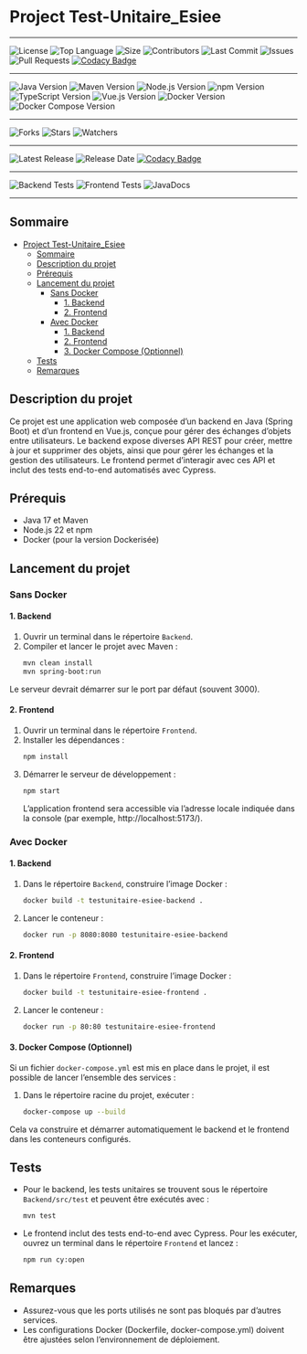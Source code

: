 # Project Test-Unitaire_Esiee

---

![License](https://img.shields.io/github/license/Redstoneur/Test-Unitaire_Esiee)
![Top Language](https://img.shields.io/github/languages/top/Redstoneur/Test-Unitaire_Esiee)
![Size](https://img.shields.io/github/repo-size/Redstoneur/Test-Unitaire_Esiee)
![Contributors](https://img.shields.io/github/contributors/Redstoneur/Test-Unitaire_Esiee)
![Last Commit](https://img.shields.io/github/last-commit/Redstoneur/Test-Unitaire_Esiee)
![Issues](https://img.shields.io/github/issues/Redstoneur/Test-Unitaire_Esiee)
![Pull Requests](https://img.shields.io/github/issues-pr/Redstoneur/Test-Unitaire_Esiee)
[![Codacy Badge](https://app.codacy.com/project/badge/Grade/74796f194bb24bdcb67e05ee91a74b5d)](https://app.codacy.com/gh/Redstoneur/Test-Unitaire_Esiee/dashboard?utm_source=gh&utm_medium=referral&utm_content=&utm_campaign=Badge_grade)

---

![Java Version](https://img.shields.io/badge/java-17-blue)
![Maven Version](https://img.shields.io/badge/maven-3.8.3-blue)
![Node.js Version](https://img.shields.io/badge/node.js-22-blue)
![npm Version](https://img.shields.io/badge/npm-8.1.0-blue)
![TypeScript Version](https://img.shields.io/badge/typescript-4.4.4-blue)
![Vue.js Version](https://img.shields.io/badge/vue.js-3.2.20-blue)
![Docker Version](https://img.shields.io/badge/docker-20.10.8-blue)
![Docker Compose Version](https://img.shields.io/badge/docker-compose-1.29.2-blue)

---

![Forks](https://img.shields.io/github/forks/Redstoneur/Test-Unitaire_Esiee)
![Stars](https://img.shields.io/github/stars/Redstoneur/Test-Unitaire_Esiee)
![Watchers](https://img.shields.io/github/watchers/Redstoneur/Test-Unitaire_Esiee)

---

![Latest Release](https://img.shields.io/github/v/release/Redstoneur/Test-Unitaire_Esiee)
![Release Date](https://img.shields.io/github/release-date/Redstoneur/Test-Unitaire_Esiee)
[![Codacy Badge](https://app.codacy.com/project/badge/Grade/74796f194bb24bdcb67e05ee91a74b5d)](https://app.codacy.com/gh/Redstoneur/Test-Unitaire_Esiee/dashboard?utm_source=gh&utm_medium=referral&utm_content=&utm_campaign=Badge_grade)

---

![Backend Tests](https://img.shields.io/github/actions/workflow/status/Redstoneur/Test-Unitaire_Esiee/backend-tests.yml?label=Backend%20Tests)
![Frontend Tests](https://img.shields.io/github/actions/workflow/status/Redstoneur/Test-Unitaire_Esiee/cypress.yml?label=Frontend%20Tests)
![JavaDocs](https://img.shields.io/github/actions/workflow/status/Redstoneur/Test-Unitaire_Esiee/generate-javadoc.yml?label=JavaDocs)

---

## Sommaire

<!-- TOC -->
* [Project Test-Unitaire_Esiee](#project-test-unitaire_esiee)
  * [Sommaire](#sommaire)
  * [Description du projet](#description-du-projet)
  * [Prérequis](#prérequis)
  * [Lancement du projet](#lancement-du-projet)
    * [Sans Docker](#sans-docker)
      * [1. Backend](#1-backend)
      * [2. Frontend](#2-frontend)
    * [Avec Docker](#avec-docker)
      * [1. Backend](#1-backend-1)
      * [2. Frontend](#2-frontend-1)
      * [3. Docker Compose (Optionnel)](#3-docker-compose-optionnel)
  * [Tests](#tests)
  * [Remarques](#remarques)
<!-- TOC -->


## Description du projet

Ce projet est une application web composée d’un backend en Java (Spring Boot) et d’un frontend en Vue.js, conçue pour
gérer des échanges d’objets entre utilisateurs. Le backend expose diverses API REST pour créer, mettre à jour et
supprimer des objets, ainsi que pour gérer les échanges et la gestion des utilisateurs. Le frontend permet d’interagir
avec ces API et inclut des tests end-to-end automatisés avec Cypress.

## Prérequis

- Java 17 et Maven
- Node.js 22 et npm
- Docker (pour la version Dockerisée)

## Lancement du projet

### Sans Docker

#### 1. Backend

1. Ouvrir un terminal dans le répertoire `Backend`.
2. Compiler et lancer le projet avec Maven :
   ```bash
   mvn clean install
   mvn spring-boot:run
   ```

Le serveur devrait démarrer sur le port par défaut (souvent 3000).

#### 2. Frontend

1. Ouvrir un terminal dans le répertoire `Frontend`.
2. Installer les dépendances :
   ```bash
   npm install
   ```
3. Démarrer le serveur de développement :
   ```bash
   npm start
   ```
   L’application frontend sera accessible via l’adresse locale indiquée dans la console (par
   exemple, http://localhost:5173/).

### Avec Docker

#### 1. Backend

1. Dans le répertoire `Backend`, construire l’image Docker :
   ```bash
   docker build -t testunitaire-esiee-backend .
   ```
2. Lancer le conteneur :
   ```bash
   docker run -p 8080:8080 testunitaire-esiee-backend
   ```

#### 2. Frontend

1. Dans le répertoire `Frontend`, construire l’image Docker :
   ```bash
   docker build -t testunitaire-esiee-frontend .
   ```
2. Lancer le conteneur :
   ```bash
   docker run -p 80:80 testunitaire-esiee-frontend
   ```

#### 3. Docker Compose (Optionnel)

Si un fichier `docker-compose.yml` est mis en place dans le projet, il est possible de lancer l’ensemble des services :

1. Dans le répertoire racine du projet, exécuter :
   ```bash
   docker-compose up --build
   ```

Cela va construire et démarrer automatiquement le backend et le frontend dans les conteneurs configurés.

## Tests

- Pour le backend, les tests unitaires se trouvent sous le répertoire `Backend/src/test` et peuvent être exécutés avec :
  ```bash
  mvn test
  ```
- Le frontend inclut des tests end-to-end avec Cypress. Pour les exécuter, ouvrez un terminal dans le répertoire
  `Frontend` et lancez :
  ```bash
  npm run cy:open
  ```

## Remarques

- Assurez-vous que les ports utilisés ne sont pas bloqués par d’autres services.
- Les configurations Docker (Dockerfile, docker-compose.yml) doivent être ajustées selon l’environnement de déploiement.